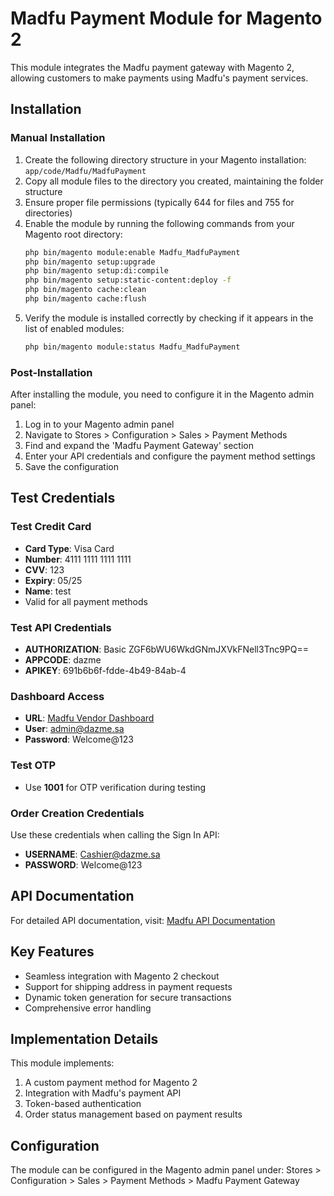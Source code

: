 # Madfu Payment Module for Magento 2

This module integrates the Madfu payment gateway with Magento 2, allowing customers to make payments using Madfu's payment services.

## Installation

### Manual Installation
1. Create the following directory structure in your Magento installation: `app/code/Madfu/MadfuPayment`
2. Copy all module files to the directory you created, maintaining the folder structure
3. Ensure proper file permissions (typically 644 for files and 755 for directories)
4. Enable the module by running the following commands from your Magento root directory:
   ```bash
   php bin/magento module:enable Madfu_MadfuPayment
   php bin/magento setup:upgrade
   php bin/magento setup:di:compile
   php bin/magento setup:static-content:deploy -f
   php bin/magento cache:clean
   php bin/magento cache:flush
   ```
5. Verify the module is installed correctly by checking if it appears in the list of enabled modules:
   ```bash
   php bin/magento module:status Madfu_MadfuPayment
   ```

### Post-Installation
After installing the module, you need to configure it in the Magento admin panel:
1. Log in to your Magento admin panel
2. Navigate to Stores > Configuration > Sales > Payment Methods
3. Find and expand the 'Madfu Payment Gateway' section
4. Enter your API credentials and configure the payment method settings
5. Save the configuration

## Test Credentials

### Test Credit Card
- **Card Type**: Visa Card
- **Number**: 4111 1111 1111 1111
- **CVV**: 123
- **Expiry**: 05/25
- **Name**: test
- Valid for all payment methods

### Test API Credentials
- **AUTHORIZATION**: Basic ZGF6bWU6WkdGNmJXVkFNell3Tnc9PQ==
- **APPCODE**: dazme
- **APIKEY**: 691b6b6f-fdde-4b49-84ab-4

### Dashboard Access
- **URL**: [Madfu Vendor Dashboard](https://vendor-staging-new.madfu.com.sa/auth/login)
- **User**: admin@dazme.sa
- **Password**: Welcome@123

### Test OTP
- Use **1001** for OTP verification during testing

### Order Creation Credentials
Use these credentials when calling the Sign In API:
- **USERNAME**: Cashier@dazme.sa
- **PASSWORD**: Welcome@123

## API Documentation
For detailed API documentation, visit: [Madfu API Documentation](https://madfuapis.readme.io/reference/inittoken)

## Key Features
- Seamless integration with Magento 2 checkout
- Support for shipping address in payment requests
- Dynamic token generation for secure transactions
- Comprehensive error handling

## Implementation Details
This module implements:
1. A custom payment method for Magento 2
2. Integration with Madfu's payment API
3. Token-based authentication
4. Order status management based on payment results

## Configuration
The module can be configured in the Magento admin panel under:
Stores > Configuration > Sales > Payment Methods > Madfu Payment Gateway
